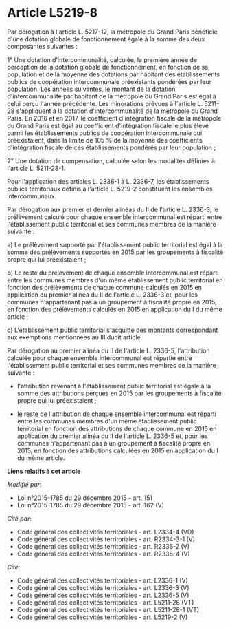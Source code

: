 # Article L5219-8

Par dérogation à l'article L. 5217-12, la métropole du Grand Paris bénéficie d'une dotation globale de fonctionnement égale à
la somme des deux composantes suivantes : 

1° Une dotation d'intercommunalité, calculée, la première année de perception de la dotation globale de fonctionnement, en
fonction de sa population et de la moyenne des dotations par habitant des établissements publics de coopération
intercommunale préexistants pondérées par leur population. Les années suivantes, le montant de la dotation d'intercommunalité
par habitant de la métropole du Grand Paris est égal à celui perçu l'année précédente. Les minorations prévues à l'article L.
5211-28 s'appliquent à la dotation d'intercommunalité de la métropole du Grand Paris. En 2016 et en 2017, le coefficient
d'intégration fiscale de la métropole du Grand Paris est égal au coefficient d'intégration fiscale le plus élevé parmi les
établissements publics de coopération intercommunale qui préexistaient, dans la limite de 105 % de la moyenne des
coefficients d'intégration fiscale de ces établissements pondérés par leur population ; 

2° Une dotation de compensation, calculée selon les modalités définies à l'article L. 5211-28-1. 

Pour l'application des articles L. 2336-1 à L. 2336-7, les établissements publics territoriaux définis à l'article L. 5219-2
constituent les ensembles intercommunaux. 

Par dérogation aux premier et dernier alinéas du II de l'article L. 2336-3, le prélèvement calculé pour chaque ensemble
intercommunal est réparti entre l'établissement public territorial et ses communes membres de la manière suivante : 

a) Le prélèvement supporté par l'établissement public territorial est égal à la somme des prélèvements supportés en 2015 par
les groupements à fiscalité propre qui lui préexistaient ; 

b) Le reste du prélèvement de chaque ensemble intercommunal est réparti entre les communes membres d'un même établissement
public territorial en fonction des prélèvements de chaque commune calculés en 2015 en application du premier alinéa du II de
l'article L. 2336-3 et, pour les communes n'appartenant pas à un groupement à fiscalité propre en 2015, en fonction des
prélèvements calculés en 2015 en application du I du même article ; 

c) L'établissement public territorial s'acquitte des montants correspondant aux exemptions mentionnées au III dudit article. 

Par dérogation au premier alinéa du II de l'article L. 2336-5, l'attribution calculée pour chaque ensemble intercommunal est
répartie entre l'établissement public territorial et ses communes membres de la manière suivante :

- l'attribution revenant à l'établissement public territorial est égale à la somme des attributions perçues en 2015 par les
groupements à fiscalité propre qui lui préexistaient ;

- le reste de l'attribution de chaque ensemble intercommunal est réparti entre les communes membres d'un même établissement
public territorial en fonction des attributions de chaque commune en 2015 en application du premier alinéa du II de l'article
L. 2336-5 et, pour les communes n'appartenant pas à un groupement à fiscalité propre en 2015, en fonction des attributions
calculées en 2015 en application du I du même article.

**Liens relatifs à cet article**

_Modifié par_:

  - Loi n°2015-1785 du 29 décembre 2015 - art. 151
  - Loi n°2015-1785 du 29 décembre 2015 - art. 162 (V)

_Cité par_:

  - Code général des collectivités territoriales - art. L2334-4 (VD)
  - Code général des collectivités territoriales - art. R2334-3-1 (V)
  - Code général des collectivités territoriales - art. R2336-2 (V)
  - Code général des collectivités territoriales - art. R2336-4 (V)

_Cite_:

  - Code général des collectivités territoriales - art. L2336-1 (V)
  - Code général des collectivités territoriales - art. L2336-3 (V)
  - Code général des collectivités territoriales - art. L2336-5 (V)
  - Code général des collectivités territoriales - art. L5211-28 (VT)
  - Code général des collectivités territoriales - art. L5211-28-1 (VT)
  - Code général des collectivités territoriales - art. L5219-2 (V)
